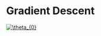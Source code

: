 # Gradient Descent

<a href="https://www.codecogs.com/eqnedit.php?latex=\theta_{0}" target="_blank"><img src="https://latex.codecogs.com/gif.latex?\theta_{0}" title="\theta_{0}" /></a>
